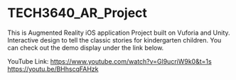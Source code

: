# TECH3640_AR_Project
This is Augmented Reality iOS application Project built on Vuforia and Unity.
Interactive design to tell the classic stories for kindergarten children. 
You can check out the demo display under the link below.

YouTube Link:
https://www.youtube.com/watch?v=Gl9ucriW9k0&t=1s
https://youtu.be/BHhscqFAHzk
